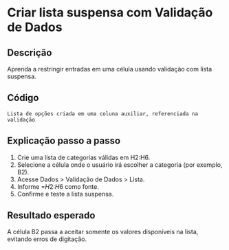 # Criar lista suspensa com Validação de Dados

## Descrição
Aprenda a restringir entradas em uma célula usando validação com lista suspensa.

## Código
```excel
Lista de opções criada em uma coluna auxiliar, referenciada na validação
```

## Explicação passo a passo
1. Crie uma lista de categorias válidas em H2:H6.
2. Selecione a célula onde o usuário irá escolher a categoria (por exemplo, B2).
3. Acesse Dados > Validação de Dados > Lista.
4. Informe =$H$2:$H$6 como fonte.
5. Confirme e teste a lista suspensa.

## Resultado esperado
A célula B2 passa a aceitar somente os valores disponíveis na lista, evitando erros de digitação.
